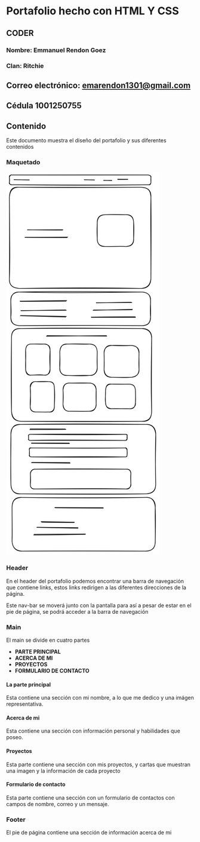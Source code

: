 # Portafolio hecho con HTML Y CSS

## CODER

### Nombre: **Emmanuel Rendon Goez**

### Clan: **Ritchie**

## Correo electrónico: **emarendon1301@gmail.com**

## Cédula **1001250755**

## Contenido

Este documento muestra el diseño del portafolio y sus diferentes contenidos

### Maquetado

![Maquetado](./assets/maquetado.svg)

### Header

En el header del portafolio podemos encontrar una barra de navegación que contiene links,
estos links redirigen a las diferentes direcciones de la página.

Este nav-bar se moverá junto con la pantalla para así a pesar de estar en el pie de página,
se podrá acceder a la barra de navegación

### Main

El main se divide en cuatro partes

- **PARTE PRINCIPAL**
- **ACERCA DE MI**
- **PROYECTOS**
- **FORMULARIO DE CONTACTO**

#### La parte principal 

Esta contiene una sección con mi nombre, a lo que me dedico y una imágen representativa.

#### Acerca de mi

Esta contiene una sección con información personal y habilidades que poseo.

#### Proyectos

Esta parte contiene una sección con mis proyectos, y cartas que muestran una imagen y la información de cada
proyecto

#### Formulario de contacto

Esta parte contiene una sección con un formulario de contactos con campos de nombre, correo y un mensaje.

### Footer

El pie de página contiene una sección de información acerca de mi
